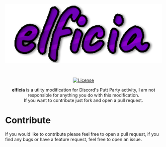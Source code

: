 <div align="center">
  <br />
    <p>
      <img src="https://raw.githubusercontent.com/zastlx/elficia/main/logo.png" width="600" alt="elficia" />
    </p>
  <br />
  <p>
    <a href="https://opensource.org/license/mit"><img src="https://img.shields.io/static/v1?label=license&message=MIT&color=orange&logo=creative%20commons&logoColor=white" alt="License" /></a>
  </p>
  <p>
    <strong>elficia</strong> is a utlity modification for Discord's Putt Party activity, I am not responsible for anything you do with this modification.<br/>
If you want to contribute just fork and open a pull request.
  </p>
</div>

# Contribute
If you would like to contribute please feel free to open a pull request, if you find any bugs or have a feature request, feel free to open an issue.

<!--- # Preview
add images of client after there is a decent amt of modules
--->
